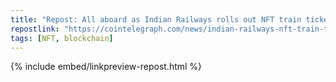 ```yaml
---
title: "Repost: All aboard as Indian Railways rolls out NFT train tickets"
repostlink: "https://cointelegraph.com/news/indian-railways-nft-train-tickets"
tags: [NFT, blockchain]
---
```


{% include embed/linkpreview-repost.html %}
